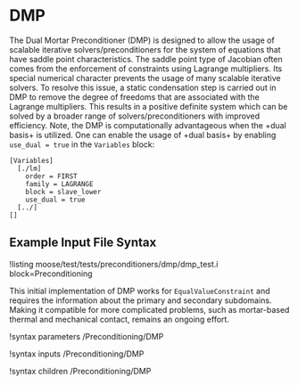 # DMP

The Dual Mortar Preconditioner (DMP) is designed to allow the usage of scalable iterative solvers/preconditioners for the system of equations that have saddle point characteristics. The saddle point type of Jacobian often comes from the enforcement of constraints using Lagrange multipliers. Its special numerical character prevents the usage of many scalable iterative solvers. To resolve this issue, a static condensation step is carried out in DMP to remove the degree of freedoms that are associated with the Lagrange multipliers. This results in a positive definite system which can be solved by a broader range of solvers/preconditioners with improved efficiency. Note, the DMP is computationally advantageous when the +dual basis+ is utilized. One can enable the usage of +dual basis+ by enabling `use_dual = true` in the `Variables` block:

```
[Variables]
  [./lm]
    order = FIRST
    family = LAGRANGE
    block = slave_lower
    use_dual = true
  [../]
[]
```

## Example Input File Syntax

!listing moose/test/tests/preconditioners/dmp/dmp_test.i block=Preconditioning


This initial implementation of DMP works for `EqualValueConstraint` and requires the information about the primary and secondary subdomains. Making it compatible for more complicated problems, such as mortar-based thermal and mechanical contact, remains an ongoing effort.

!syntax parameters /Preconditioning/DMP

!syntax inputs /Preconditioning/DMP

!syntax children /Preconditioning/DMP
